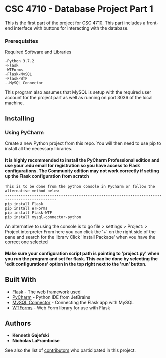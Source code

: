 # CSC 4710 - Database Project Part 1

This is the first part of the project for CSC 4710. This part includes a front-end interface with buttons for interacting with the database.

### Prerequisites

Required Software and Libraries

```
-Python 3.7.2
-Flask
-WTForms
-Flask-MySQL
-Flask-WTF
--MySQL Connector
```

This program also assumes that MySQL is setup with the required user account for the project part as well as running on port 3036 of the local machine.

Installing
--------------------------------------------

### Using PyCharm

Create a new Python project from this repo. You will then need to use pip to install all the necessary libraries.

#### It is highly recommended to install the PyCharm Professional edition and use your .edu email for registration so you have access to Flask configurations. The Community edition may not work correctly if setting up the Flask configuration from scratch  ####

```
This is to be done from the python console in PyCharm or follow the alternative method below
---------------------------------------------------------------------------------------------
pip install Flask
pip install WTForms
pip install Flask-WTF
pip install mysql-connector-python
```

An alternative to using the console is to go file > settings > Project:<projName> > Project interpreter
  From here you can click the '+' on the right side of the pane and search for the library
  Click 'Install Package' when you have the correct one selected

#### Make sure your configuration script path is pointing to 'project.py' when you run the program and set for flask. This can be done by selecting the 'edit configurations' option in the top right next to the 'run' button. ####

## Built With

* [Flask](http://flask.pocoo.org/) - The web framework used
* [PyCharm](https://www.jetbrains.com/pycharm/) - Python IDE from JetBrains
* [MySQL Connector](https://dev.mysql.com/doc/connector-python/en/) - Connecting the Flask app with MySQL
* [WTForms](https://wtforms.readthedocs.io/en/stable/) - Web Form library for use with Flask

## Authors

* **Kenneth Gajefski**
* **Nicholas LaFramboise**

See also the list of [contributors](https://github.com/KenGajefski/db_proj_part_1/graphs/contributors) who participated in this project.
